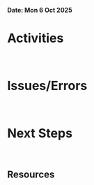 **Date: Mon 6 Oct 2025**<br>
# Activities
<br>

# Issues/Errors
<br>

# Next Steps
<br>

## Resources
<br>
